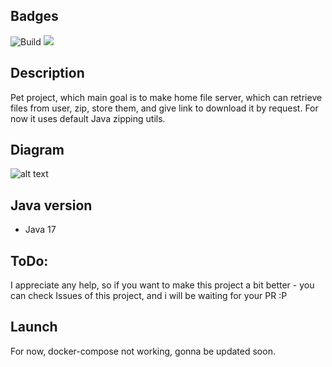 ## Badges

![Build](https://github.com/tre3p/home-fileserver/actions/workflows/build.yml/badge.svg)
<a href="https://codeclimate.com/github/tre3p/home-fileserver/maintainability"><img src="https://api.codeclimate.com/v1/badges/d1d0ffd23c3814c5a71a/maintainability" /></a>

## Description

Pet project, which main goal is to make home file server, which can retrieve files from user, zip, store them, and give link to download it by request. For now it uses default Java zipping utils.

## Diagram

![alt text](https://github.com/tre3p/home-fileserver/blob/main/diagram.png?raw=true)

## Java version

* Java 17

## ToDo:

I appreciate any help, so if you want to make this project a bit better - you can check Issues of this project, and i will be waiting for your PR :P

## Launch

For now, docker-compose not working, gonna be updated soon.
